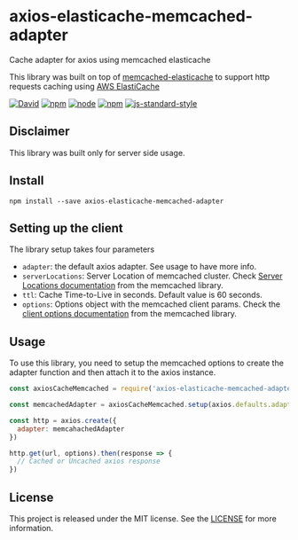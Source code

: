 # axios-elasticache-memcached-adapter

Cache adapter for axios using memcached elasticache

This library was built on top of [memcached-elasticache](https://github.com/jkehres/memcached-elasticache) to support http requests caching using [AWS ElastiCache](https://aws.amazon.com/es/elasticache/)

[![David](https://img.shields.io/david/jefer590/axios-elasticache-memcached-adapter.svg)](https://www.npmjs.com/package/axios-elasticache-memcached-adapter)
[![npm](https://img.shields.io/npm/v/axios-elasticache-memcached-adapter.svg)](https://www.npmjs.com/package/axios-elasticache-memcached-adapter)
[![node](https://img.shields.io/node/v/axios-elasticache-memcached-adapter.svg)](https://www.npmjs.com/package/axios-elasticache-memcached-adapter)
[![npm](https://img.shields.io/npm/dt/axios-elasticache-memcached-adapter.svg)](https://www.npmjs.com/package/axios-elasticache-memcached-adapter)
[![js-standard-style](https://img.shields.io/badge/code%20style-standard-brightgreen.svg)](http://standardjs.com)

## Disclaimer

This library was built only for server side usage.

## Install

``` shell
npm install --save axios-elasticache-memcached-adapter
```

## Setting up the client

The library setup takes four parameters

- `adapter`: the default axios adapter. See usage to have more info.
- `serverLocations`: Server Location of memcached cluster. Check [Server Locations documentation](https://github.com/3rd-Eden/memcached#server-locations) from the memcached library.
- `ttl`: Cache Time-to-Live in seconds. Default value is 60 seconds.
- `options`: Options object with the memcached client params. Check the [client options documentation](https://github.com/3rd-Eden/memcached#options) from the memcached library.

## Usage

To use this library, you need to setup the memcached options to create the adapter function and then attach it to the axios instance.

``` javascript
const axiosCacheMemcached = require('axios-elasticache-memcached-adapter')

const memcachedAdapter = axiosCacheMemcached.setup(axios.defaults.adapter, 'localhost:11211')

const http = axios.create({
  adapter: memcahachedAdapter
})

http.get(url, options).then(response => {
  // Cached or Uncached axios response
})
```

## License

This project is released under the MIT license. See the [LICENSE](LICENSE) for more information.
